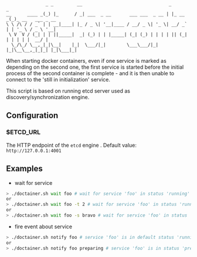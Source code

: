                   _ _         __                                 _        _
    __      ____ _(_) |_      / _| ___  _ __       ___ ___  _ __ | |_ __ _(_)_ __   ___ _ __
    \ \ /\ / / _` | | __|____| |_ / _ \| '__|____ / __/ _ \| '_ \| __/ _` | | '_ \ / _ \ '__|
     \ V  V / (_| | | ||_____|  _| (_) | | |_____| (_| (_) | | | | || (_| | | | | |  __/ |
      \_/\_/ \__,_|_|\__|    |_|  \___/|_|        \___\___/|_| |_|\__\__,_|_|_| |_|\___|_|


When starting docker containers, even if one service is marked as depending on the second one,
the first service is started before the initial process of the second container is complete - and
it is then unable to connect to the 'still in initialization' service.

This script is based on running etcd server used as discovery/synchronization engine.

## Configuration
### $ETCD_URL
The HTTP endpoint of the `etcd` engine . Default value: `http://127.0.0.1:4001`

## Examples

* wait for service

```bash
> ./doctainer.sh wait foo # wait for service 'foo' in status 'running' forever (no timeout)
or
> ./doctainer.sh wait foo -t 2 # wait for service 'foo' in status 'running' for 2 seconds
or
> ./doctainer.sh wait foo -s bravo # wait for service 'foo' in status 'bravo' forever
```

* fire event about service

```bash
> ./doctainer.sh notify foo # service 'foo' is in default status 'running' now
or
> ./doctainer.sh notify foo preparing # service 'foo' is in status 'preparing'
```